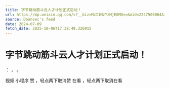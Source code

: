 ```yaml
---
title: 字节跳动筋斗云人才计划正式启动！
url: https://mp.weixin.qq.com/s?__biz=MzI1MzYzMjE0MQ==&mid=2247508064&idx=1&sn=1efd18a76772a664ca823cf06d59d352
source: Doonsec's feed
date: 2024-07-09
fetch_date: 2025-10-06T17:38:48.326915
---
```


# 字节跳动筋斗云人才计划正式启动！

：
，
。

视频
小程序
赞
，轻点两下取消赞
在看
，轻点两下取消在看